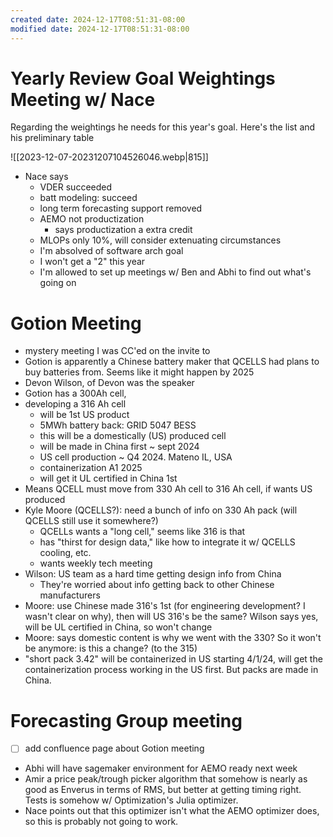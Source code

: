 ```yaml
---
created date: 2024-12-17T08:51:31-08:00
modified date: 2024-12-17T08:51:31-08:00
---
```

# Yearly Review Goal Weightings Meeting w/ Nace

Regarding the weightings he needs for this year's goal.  Here's the list and his preliminary table

![[2023-12-07-20231207104526046.webp|815]]
- Nace says
	- VDER succeeded
	- batt modeling: succeed
	- long term forecasting support removed
	- AEMO not productization
		- says productization a extra credit
	- MLOPs only 10%, will consider extenuating circumstances
	- I'm absolved of software arch goal
	- I won't get a "2" this year
	- I'm allowed to set up meetings w/ Ben and Abhi to find out what's going on
# Gotion Meeting
- mystery meeting I was CC'ed on the invite to
- Gotion is apparently a Chinese battery maker that QCELLS had plans to buy batteries from. Seems like it might happen by 2025
- Devon Wilson, of Devon was the speaker
- Gotion has a 300Ah cell, 
- developing a 316 Ah cell
	- will be 1st US product
	- 5MWh battery back: GRID 5047 BESS
	- this will be a domestically (US) produced cell
	- will be made in China first ~ sept 2024
	- US cell production ~ Q4 2024.  Mateno IL, USA
	- containerization A1 2025
	- will get it UL certified in China 1st
- Means QCELL must move from 330 Ah cell to 316 Ah cell, if wants US produced
- Kyle Moore (QCELLS?): need a bunch of info on 330 Ah pack (will QCELLS still use it somewhere?)
	- QCELLs wants a "long cell," seems like 316 is that
	- has "thirst for design data," like how to integrate it w/ QCELLS cooling, etc.
	- wants weekly tech meeting
- Wilson: US team as a hard time getting design info from China
	- They're worried about info getting back to other Chinese manufacturers
- Moore: use Chinese made 316's 1st (for engineering development?  I wasn't clear on why), then will US 316's be the same?  Wilson says yes, will be UL certified in China, so won't change
- Moore: says domestic content is why we went with the 330?  So it won't be anymore: is this a change?  (to the 315)
- "short pack 3.42" will be containerized in US starting 4/1/24, will get the containerization process working in the US first.  But packs are made in China.
# Forecasting Group meeting
- [ ] add confluence page about Gotion meeting
- Abhi will have sagemaker environment for AEMO ready next week
- Amir a price peak/trough picker algorithm that somehow is nearly as good as Enverus in terms of RMS, but better at getting timing right.  Tests is somehow w/ Optimization's Julia optimizer.
- Nace points out that this optimizer isn't what the AEMO optimizer does, so this is probably not going to work. 